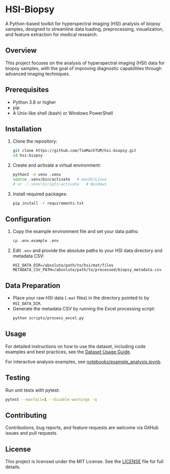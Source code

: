 # HSI-Biopsy

A Python-based toolkit for hyperspectral imaging (HSI) analysis of biopsy samples, designed to streamline data loading, preprocessing, visualization, and feature extraction for medical research.

## Overview

This project focuses on the analysis of hyperspectral imaging (HSI) data for biopsy samples, with the goal of improving diagnostic capabilities through advanced imaging techniques.

## Prerequisites

- Python 3.8 or higher
- pip
- A Unix-like shell (bash) or Windows PowerShell

## Installation

1. Clone the repository:

   ```bash
   git clone https://github.com/TimMachTUM/hsi-biopsy.git
   cd hsi-biopsy
   ```

2. Create and activate a virtual environment:

   ```bash
   python3 -m venv .venv
   source .venv/bin/activate   # macOS/Linux
   # or .\.venv\Scripts\activate   # Windows
   ```

3. Install required packages:

   ```bash
   pip install -r requirements.txt
   ```

## Configuration

1. Copy the example environment file and set your data paths:

   ```bash
   cp .env.example .env
   ```

2. Edit `.env` and provide the absolute paths to your HSI data directory and metadata CSV:

   ```dotenv
   HSI_DATA_DIR=/absolute/path/to/hsi/mat/files
   METADATA_CSV_PATH=/absolute/path/to/processed/biopsy_metadata.csv
   ```

## Data Preparation

- Place your raw HSI data (`.mat` files) in the directory pointed to by `HSI_DATA_DIR`.
- Generate the metadata CSV by running the Excel processing script:
  ```bash
  python scripts/process_excel.py
  ```

## Usage

For detailed instructions on how to use the dataset, including code examples and best practices, see the [Dataset Usage Guide](docs/dataset_usage.md).

For interactive analysis examples, see [notebooks/example_analysis.ipynb](notebooks/example_analysis.ipynb).

## Testing

Run unit tests with pytest:

```bash
pytest --maxfail=1 --disable-warnings -q
```

## Contributing

Contributions, bug reports, and feature requests are welcome via GitHub issues and pull requests.

## License

This project is licensed under the MIT License. See the [LICENSE](LICENSE) file for full details.
